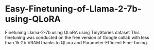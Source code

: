 # Easy-Finetuning-of-Llama-2-7b-using-QLoRA
Finetuning Llama-2-7b using QLoRA using TinyStories dataset
This finetuning was conducted on the free version of Google collab with less than 15 Gb VRAM thanks to QLora and Parameter-Efficient Fine-Tuning.
